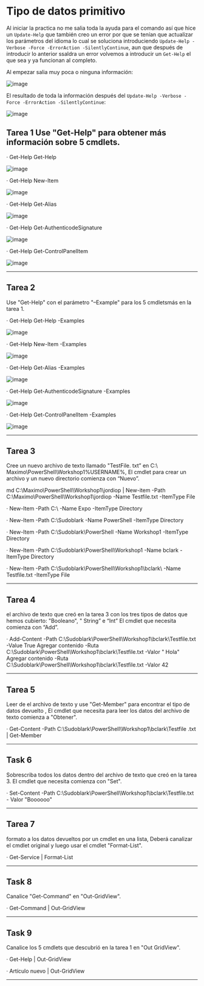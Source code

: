 # Tipo de datos primitivo 

Al iniciar la practica no me salia toda la ayuda para el comando así que hice un `Update-Help` que también creo un error por que se tenían que actualizar los parámetros del idioma lo cual se soluciona introduciendo `Update-Help -Verbose -Force -ErrorAction -SilentlyContinue`, aun que después de introducir lo anterior ssaldra un error volvemos a introducir un `Get-Help` el que sea y ya funcionan al completo.

Al empezar salia muy poca o ninguna información:

![image](https://user-images.githubusercontent.com/91567318/160452045-89398108-bda8-40c7-b10e-59cb0b7d2cac.png)

El resultado de toda la información después del `Update-Help -Verbose -Force -ErrorAction -SilentlyContinue`:

![image](https://user-images.githubusercontent.com/91567318/160465826-b7f88191-172d-49c0-ba71-36c3f51cecc8.png)


## Tarea 1 Use "Get-Help" para obtener más información sobre 5 cmdlets.  

· Get-Help Get-Help

![image](https://user-images.githubusercontent.com/91567318/160466135-d97b4584-d6a7-4493-85ef-2b838fc050a3.png)

· Get-Help New-Item 

![image](https://user-images.githubusercontent.com/91567318/160465839-3a172ac4-c53f-4977-855d-c1d21566df85.png)

· Get-Help Get-Alias

![image](https://user-images.githubusercontent.com/91567318/160466382-a50ca6ae-80c2-4aa8-a7a5-31be962143f4.png)

· Get-Help Get-AuthenticodeSignature

![image](https://user-images.githubusercontent.com/91567318/160466589-8835e607-ba61-4060-ad67-6fe6ddf67f29.png)

· Get-Help Get-ControlPanelItem

![image](https://user-images.githubusercontent.com/91567318/160466711-d19f7a17-522a-4fca-9eb7-359a51b4141c.png)

---

## Tarea 2 

Use "Get-Help" con el parámetro "–Example" para los 5 cmdletsmás en la tarea 1. 
 
· Get-Help Get-Help -Examples

![image](https://user-images.githubusercontent.com/91567318/160467291-ee56ae6b-63c5-427d-9796-e569a22e3573.png)

· Get-Help New-Item -Examples

![image](https://user-images.githubusercontent.com/91567318/160467487-0fb1c8c3-3538-4aca-937a-9b974052141d.png)

· Get-Help Get-Alias -Examples

![image](https://user-images.githubusercontent.com/91567318/160467635-5cabe205-62af-4e10-93cb-32827303fd97.png)

· Get-Help Get-AuthenticodeSignature -Examples

![image](https://user-images.githubusercontent.com/91567318/160467709-b84e0de7-3028-4e3b-9bbb-f163c88f1a5c.png)

· Get-Help Get-ControlPanelItem -Examples

![image](https://user-images.githubusercontent.com/91567318/160467793-874af37e-e6e4-4f8b-91b3-2218e18cbe58.png)

---

## Tarea 3 
Cree un nuevo archivo de texto llamado "TestFile. txt” en C:\ Maximo\PowerShell\Workshop1\%USERNAME%, El cmdlet para crear un archivo y un nuevo directorio comienza con “Nuevo”.

md C:\Maximo\PowerShell\Workshop1\jordiop | New-item -Path C:\Maximo\PowerShell\Workshop1\jordiop -Name Testfile.txt -ItemType File

· New-Item -Path C:\ -Name Expo -ItemType Directory

· New-Item -Path C:\Sudoblark -Name PowerShell -ItemType Directory

· New-Item -Path C:\Sudoblark\PowerShell -Name Workshop1 -ItemType Directory

· New-Item -Path C:\Sudoblark\PowerShell\Workshop1 -Name bclark -ItemType Directory

· New-Item -Path C:\Sudoblark\PowerShell\Workshop1\bclark\ -Name Testfile.txt -ItemType File

---

## Tarea 4 
el archivo de texto que creó en la tarea 3 con los tres tipos de datos que hemos cubierto: "Booleano", " String” e “Int” El cmdlet que necesita comienza con “Add”.

· Add-Content -Path C:\Sudoblark\PowerShell\Workshop1\bclark\Testfile.txt -Value True Agregar contenido -Ruta C:\Sudoblark\PowerShell\Workshop1\bclark\Testfile.txt -Valor " Hola" Agregar contenido -Ruta C:\Sudoblark\PowerShell\Workshop1\bclark\Testfile.txt -Valor 42 

---

## Tarea 5 
Leer de el archivo de texto y use "Get-Member" para encontrar el tipo de datos devuelto , El cmdlet que necesita para leer los datos del archivo de texto comienza a "Obtener".

· Get-Content -Path C:\Sudoblark\PowerShell\Workshop1\bclark\Testfile .txt | Get-Member

---

## Task 6 
Sobrescriba todos los datos dentro del archivo de texto que creó en la tarea 3. 
El cmdlet que necesita comienza con "Set".

· Set-Content -Path C:\Sudoblark\PowerShell\Workshop1\bclark\Testfile.txt - Valor "Boooooo"

---

## Tarea 7 
formato a los datos devueltos por un cmdlet en una lista, Deberá canalizar el cmdlet original y luego usar el cmdlet "Format-List".

· Get-Service | Format-List

---

## Task 8 
Canalice "Get-Command" en "Out-GridView". 

· Get-Command | Out-GridView

---

## Task 9 
Canalice los 5 cmdlets que descubrió en la tarea 1 en "Out GridView". 

· Get-Help | Out-GridView 

· Artículo nuevo | Out-GridView 

---
